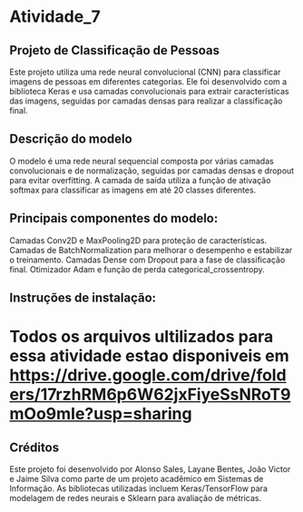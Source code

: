 # Atividade_7

## Projeto de Classificação de Pessoas
Este projeto utiliza uma rede neural convolucional (CNN) para classificar imagens de pessoas em diferentes categorias. Ele foi desenvolvido com a biblioteca Keras e usa camadas convolucionais para extrair características das imagens, seguidas por camadas densas para realizar a classificação final.

## Descrição do modelo
O modelo é uma rede neural sequencial composta por várias camadas convolucionais e de normalização, seguidas por camadas densas e dropout para evitar overfitting. A camada de saída utiliza a função de ativação softmax para classificar as imagens em até 20 classes diferentes.

## Principais componentes do modelo:

Camadas Conv2D e MaxPooling2D para proteção de características.
Camadas de BatchNormalization para melhorar o desempenho e estabilizar o treinamento.
Camadas Dense com Dropout para a fase de classificação final.
Otimizador Adam e função de perda categorical_crossentropy.

## Instruções de instalação:

# Todos os arquivos ultilizados para essa atividade estao disponiveis em https://drive.google.com/drive/folders/17rzhRM6p6W62jxFiyeSsNRoT9mOo9mIe?usp=sharing 

## Créditos
Este projeto foi desenvolvido por Alonso Sales, Layane Bentes, João Victor e Jaime Silva como parte de um projeto acadêmico em Sistemas de Informação. As bibliotecas utilizadas incluem Keras/TensorFlow para modelagem de redes neurais e Sklearn para avaliação de métricas.


